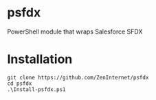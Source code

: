# psfdx
PowerShell module that wraps Salesforce SFDX
# Installation
```
git clone https://github.com/ZenInternet/psfdx
cd psfdx
.\Install-psfdx.ps1
```
